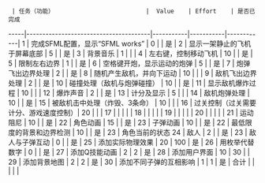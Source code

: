      | 任务（功能）                          |  Value    | Effort    | 是否已完成  
-----|---------------------------------------|-----------|-----------|------------|
1    | 完成SFML配置，显示“SFML works”        | 0         |           | 是         |
2    | 显示一架静止的飞机于屏幕底部          | 5         |           | 是         |
3    | 背景音乐                              | 1         |           |            |
4    | 左右键，控制移动飞机                  | 10        |           | 是         |
5    | 限制左右边界                          | 1         |           | 是         |
6    | 空格键开炮，显示运动的炮弹            | 5         |           | 是         |
7    | 炮弹飞出边界处理                      | 2         |           | 是         |
8    | 随机产生敌机，并向下运动              | 10        |           |            |
9    | 敌机飞出边界处理                      | 2         |           | 是         |
10   | 碰撞处理（敌机与炮弹碰撞）            | 10        |           | 是         |
11   | 显示敌机爆炸过程                      | 10        |           |            |
12   | 爆炸声音                              | 2         |           | 是         |
13   | 计分及显示                            | 5         |           |            |
14   | 敌机炮弹处理                          | 10        |           | 是         |
15   | 被敌机击中处理（炸毁、3条命）         | 10        |           |            |
16   | 过关控制（过关需要计分、游戏速度控制）| 20        |           |            |
17   |                                       |           |           |            |
18   |                                       |           |           |            |
19   |                                       |           |           |            |
20   |                                       |           |           |            |
21   | 运动阻尼				     | 10	 |	     | 是 	  |
22   | 角色动画				     | 15	 |    	     | 是	  |
23   | 子弹动画				     | 10	 |	     | 是 	  |
22   | 最低限度的背景和边界检测		     | 10 	 | 	     | 是         |
23   | 角色当前的状态
24   | 敌人				     | 2	 |	     | 是	  |
23   | 敌人与子弹互动			     | 0	 | 	     | 是 	  |
25   | 添加实际物理效果			     | 20	 | 100	     | 是	  |
26   | 用枚举代替数字			     | 0         |	     | 是	  |
27   | 添加Q技能动画			     | 2	 | 2	     | 是         |
28   | 添加用户界面			     | 10 	 | 30	     |  	  |
29   | 添加背景地图		             | 2	 | 2	     | 是	  |
30   | 添加不同子弹的互相影响		     | 1         | 1         | 是         |
合计 |                                       |           |           |            |


